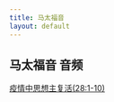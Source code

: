 ```yaml
---
title: 马太福音
layout: default
---
```

## 马太福音 音频

[疫情中思想主复活(28:1-10)](https://www.dropbox.com/s/4j5nrxmzk1kt8z6/%E7%96%AB%E6%83%85%E4%B8%AD%E6%80%9D%E6%83%B3%E4%B8%BB%E5%A4%8D%E6%B4%BB%28%E5%A4%AA%E4%BA%8C%E5%8D%81%E5%85%AB1-10%29.m4a?dl=0)

